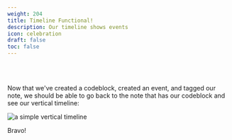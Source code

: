 ```yaml
---
weight: 204
title: Timeline Functional!
description: Our timeline shows events
icon: celebration
draft: false
toc: false
---
```


<br></br>

Now that we've created a codeblock, created an event, and tagged our note, we should be able to go back to the note that has our codeblock and see our vertical timeline:

![a simple vertical timeline](/images/guides/simple_vertical/timeline.png)

Bravo!
